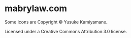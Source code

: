 mabrylaw.com
===

Some Icons are Copyright © Yusuke Kamiyamane. 

Licensed under a Creative Commons Attribution 3.0 license.
